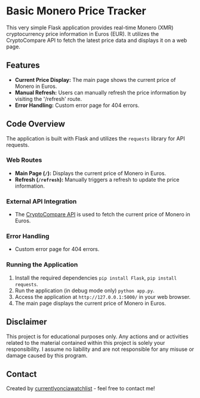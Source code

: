# Basic Monero Price Tracker

This very simple Flask application provides real-time Monero (XMR) cryptocurrency price information in Euros (EUR). It utilizes the CryptoCompare API to fetch the latest price data and displays it on a web page.

## Features

- **Current Price Display:** The main page shows the current price of Monero in Euros.
- **Manual Refresh:** Users can manually refresh the price information by visiting the '/refresh' route.
- **Error Handling:** Custom error page for 404 errors.

## Code Overview

The application is built with Flask and utilizes the `requests` library for API requests.

### Web Routes

- **Main Page (`/`):** Displays the current price of Monero in Euros.
- **Refresh (`/refresh`):** Manually triggers a refresh to update the price information.

### External API Integration

- The [CryptoCompare API](https://min-api.cryptocompare.com/) is used to fetch the current price of Monero in Euros.

### Error Handling

- Custom error page for 404 errors.

### Running the Application

1. Install the required dependencies `pip install Flask`, `pip install requests`.
2. Run the application (in debug mode only) `python app.py`.
3. Access the application at `http://127.0.0.1:5000/` in your web browser.
4. The main page displays the current price of Monero in Euros.

## Disclaimer

This project is for educational purposes only. Any actions and or activities related to the material contained within this project is solely your responsibility. I assume no liability and are not responsible for any misuse or damage caused by this program.

## Contact

Created by [currentlyonciawatchlist](https://github.com/currentlyonciawatchlist/) - feel free to contact me!
